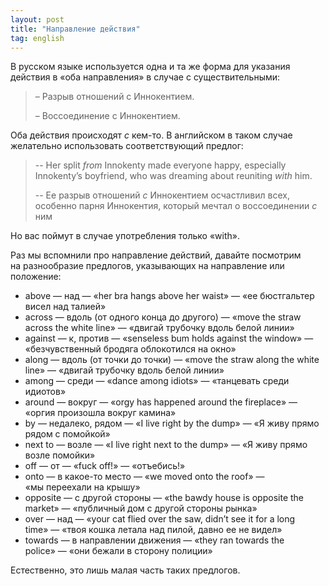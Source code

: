 ```yaml
---
layout: post
title: "Направление действия"
tag: english
---
```

В русском языке используется одна и та же форма для указания действия в «оба направления» в случае с существительными:

> – Разрыв отношений с Иннокентием.
>
> – Воссоединение с Иннокентием.

Оба действия происходят _с_ кем-то. В английском в таком случае желательно использовать соответствующий предлог:

> -- Her split _from_ Innokenty made everyone happy, especially Innokenty’s boyfriend, who was dreaming about reuniting _with_ him.
>
> -- Ее разрыв отношений _с_ Иннокентием осчастливил всех, особенно парня Иннокентия, который мечтал о воссоединении _с_ ним

Но вас поймут в случае употребления только «with».

Раз мы вспомнили про направление действий, давайте посмотрим на разнообразие предлогов, указывающих на направление или положение:

- above — над — «her bra hangs above her waist» — «ее бюстгальтер висел над талией»
- across — вдоль (от одного конца до другого) — «move the straw across the white line» — «двигай трубочку вдоль белой линии»
- against — к, против — «senseless bum holds against the window» — «безчувственный бродяга облокотился на окно»
- along — вдоль (от точки до точки) — «move the straw along the white line» — «двигай трубочку вдоль белой линии»
- among — среди — «dance among idiots» — «танцевать среди идиотов»
- around — вокруг — «orgy has happened around the fireplace» — «оргия произошла вокруг камина»
- by — недалеко, рядом — «I live right by the dump» — «Я живу прямо рядом с помойкой»
- next to — возле — «I live right next to the dump» — «Я живу прямо возле помойки»
- off — от — «fuck off!» — «отъебись!»
- onto — в какое-то место — «we moved onto the roof» — «мы переехали на крышу»
- opposite — с другой стороны — «the bawdy house is opposite the market» — «публичный дом с другой стороны рынка»
- over — над — «your cat flied over the saw, didn’t see it for a long time» — «твоя кошка летала над пилой, давно ее не видел»
- towards — в направлении движения — «they ran towards the police» — «они бежали в сторону полиции»

Естественно, это лишь малая часть таких предлогов.
